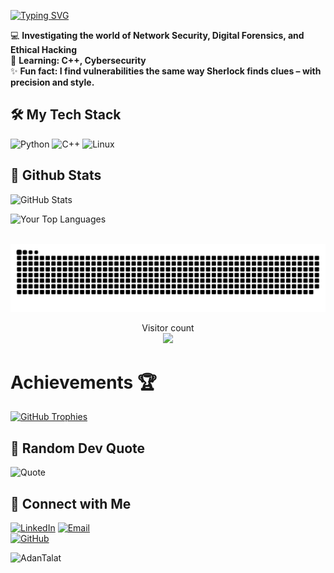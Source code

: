 [![Typing SVG](https://readme-typing-svg.herokuapp.com?font=Delius&pause=1000&width=435&lines=Hey+%F0%9F%91%8B%2C+I'm+Adan+Talat!;Cybersecurity+Enthusiast+%7C+Coder+%7C+CTF+Player)](https://git.io/typing-svg)

💻 **Investigating the world of Network Security, Digital Forensics, and Ethical Hacking**  
🌱 **Learning: C++, Cybersecurity**  
✨ **Fun fact: I find vulnerabilities the same way Sherlock finds clues – with precision and style.**

## 🛠️ My Tech Stack
![Python](https://img.shields.io/badge/-Python-3776AB?style=flat&logo=python&logoColor=white)
![C++](https://img.shields.io/badge/-C++-00599C?style=flat&logo=c%2B%2B&logoColor=white)
![Linux](https://img.shields.io/badge/-Linux-FCC624?style=flat&logo=linux&logoColor=black)

## 🚀 Github Stats
![GitHub Stats](https://github-readme-stats.vercel.app/api?username=AdanTalat&show_icons=true&theme=algolia)

![Your Top Languages](https://github-readme-stats.vercel.app/api/top-langs/?username=AdanTalat&layout=compact&theme=algolia)

 <br>
  <img src="https://raw.githubusercontent.com/salesp07/salesp07/output/github-contribution-grid-snake.svg" />
<br/>

<p align="center"> 
  Visitor count<br>
  <img src="https://profile-counter.glitch.me/rootxran/count.svg" />
</p>

<h1>Achievements 🏆</h1>
<div>
        <a href="https://github.com/ryo-ma/github-profile-trophy">
            <img src="https://github-profile-trophy.vercel.app/?username=AdanTalat&title=Commits,Repositories,MultipleLang&theme=onedark" alt="GitHub Trophies">
        </a>
</div>

## 💬 Random Dev Quote
![Quote](https://quotes-github-readme.vercel.app/api?type=horizontal)

## 🚀 Connect with Me
[![LinkedIn](https://img.shields.io/badge/-LinkedIn-blue?style=flat&logo=linkedin)](https://www.linkedin.com/in/adan-talat-523203262/)
[![Email](https://img.shields.io/badge/-Email-D14836?style=flat&logo=gmail&logoColor=white)](mailto:adantalat20@gmail.com)  
[![GitHub](https://img.shields.io/badge/-GitHub-181717?style=flat&logo=github)](https://github.com/AdanTalat)


<p align="left"> <img src="https://komarev.com/ghpvc/?username=AdanTalat&label=Profile%20views&color=0e75b6&style=flat" alt="AdanTalat" /> </p>

